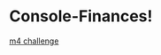 # Console-Finances!


[m4 challenge](https://user-images.githubusercontent.com/55624526/210874493-41c63532-4ba9-4564-b89f-74a825e459fd.png)
